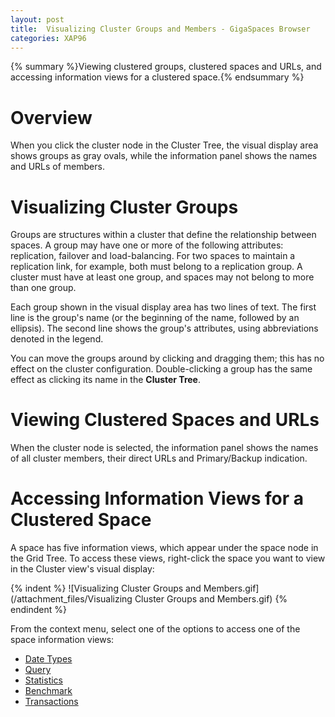 ```yaml
---
layout: post
title:  Visualizing Cluster Groups and Members - GigaSpaces Browser
categories: XAP96
---
```


{% summary %}Viewing clustered groups, clustered spaces and URLs, and accessing information views for a clustered space.{% endsummary %}

# Overview

When you click the cluster node in the Cluster Tree, the visual display area shows groups as gray ovals, while the information panel shows the names and URLs of members.

# Visualizing Cluster Groups

Groups are structures within a cluster that define the relationship between spaces. A group may have one or more of the following attributes: replication, failover and load-balancing. For two spaces to maintain a replication link, for example, both must belong to a replication group. A cluster must have at least one group, and spaces may not belong to more than one group.

Each group shown in the visual display area has two lines of text. The first line is the group's name (or the beginning of the name, followed by an ellipsis). The second line shows the group's attributes, using abbreviations denoted in the legend.

You can move the groups around by clicking and dragging them; this has no effect on the cluster configuration. Double-clicking a group has the same effect as clicking its name in the **Cluster Tree**.

# Viewing Clustered Spaces and URLs

When the cluster node is selected, the information panel shows the names of all cluster members, their direct URLs and Primary/Backup indication.

# Accessing Information Views for a Clustered Space

A space has five information views, which appear under the space node in the Grid Tree. To access these views, right-click the space you want to view in the Cluster view's visual display:

{% indent %}
![Visualizing Cluster Groups and Members.gif](/attachment_files/Visualizing Cluster Groups and Members.gif)
{% endindent %}

From the context menu, select one of the options to access one of the space information views:

- [Date Types](/xap96/data-types-view---gigaspaces-browser.html)
- [Query](/xap96/query-view---gigaspaces-browser.html)
- [Statistics](/xap96/statistics-view---gigaspaces-browser.html)
- [Benchmark](/xap96/benchmark-view---gigaspaces-browser.html)
- [Transactions](/xap96/transactions-view---gigaspaces-browser.html)
